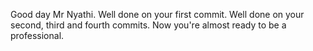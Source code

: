 Good day Mr Nyathi. Well done on your first commit.
Well done on your second, third and fourth commits. 
Now you're almost ready to be a professional.

